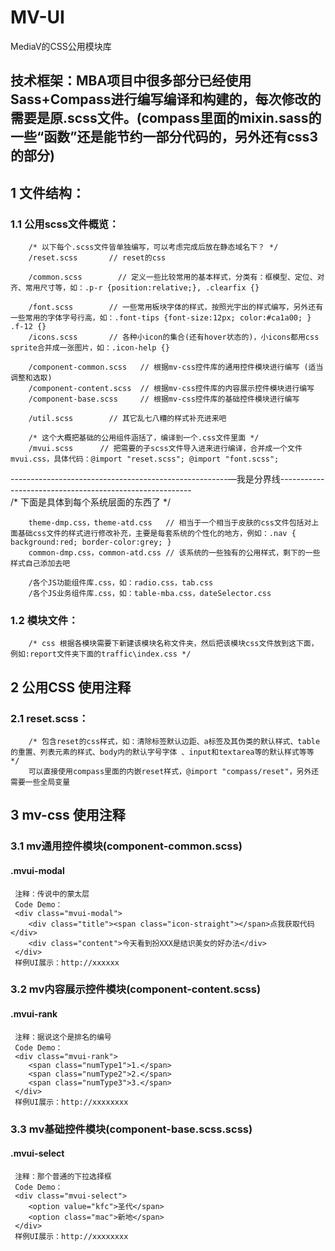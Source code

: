 MV-UI
======

MediaV的CSS公用模块库

## 技术框架：MBA项目中很多部分已经使用Sass+Compass进行编写编译和构建的，每次修改的需要是原.scss文件。(compass里面的mixin.sass的一些“函数”还是能节约一部分代码的，另外还有css3的部分) 

## 1 文件结构：
    
### 1.1 公用scss文件概览：
        /* 以下每个.scss文件皆单独编写，可以考虑完成后放在静态域名下？ */
        /reset.scss       // reset的css
        
        /common.scss        // 定义一些比较常用的基本样式，分类有：框模型、定位、对齐、常用尺寸等，如：.p-r {position:relative;}, .clearfix {}
        
        /font.scss        // 一些常用板块字体的样式，按照光宇出的样式编写，另外还有一些常用的字体字号行高，如：.font-tips {font-size:12px; color:#ca1a00; }  .f-12 {}
        /icons.scss       // 各种小icon的集合(还有hover状态的)，小icons都用css sprite合并成一张图片，如：.icon-help {}
        
        /component-common.scss   // 根据mv-css控件库的通用控件模块进行编写 (适当调整和选取)
        /component-content.scss  // 根据mv-css控件库的内容展示控件模块进行编写
        /component-base.scss     // 根据mv-css控件库的基础控件模块进行编写
        
        /util.scss        // 其它乱七八糟的样式补充进来吧
        
        /* 这个大概把基础的公用组件涵括了，编译到一个.css文件里面 */
        /mvui.scss      // 把需要的子scss文件导入进来进行编译，合并成一个文件mvui.css，具体代码：@import "reset.scss"; @import "font.scss";
------------------------------------------------------—我是分界线--------------------------------------------------------        
        /* 下面是具体到每个系统层面的东西了 */
        
        theme-dmp.css，theme-atd.css   // 相当于一个相当于皮肤的css文件包括对上面基础css文件的样式进行修改补充，主要是每套系统的个性化的地方，例如：.nav { background:red; border-color:grey; }
        common-dmp.css，common-atd.css // 该系统的一些独有的公用样式，剩下的一些样式自己添加去吧
        
        /各个JS功能组件库.css，如：radio.css，tab.css
        /各个JS业务组件库.css，如：table-mba.css，dateSelector.css
         
### 1.2 模块文件：
        /* css 根据各模块需要下新建该模块名称文件夹，然后把该模块css文件放到这下面，例如:report文件夹下面的traffic\index.css */
        

## 2 公用CSS 使用注释
### 2.1 reset.scss：
        /* 包含reset的css样式，如：清除标签默认边距、a标签及其伪类的默认样式、table的重置、列表元素的样式、body内的默认字号字体 、input和textarea等的默认样式等等 */
        可以直接使用compass里面的内嵌reset样式，@import "compass/reset"，另外还需要一些全局变量
        

## 3 mv-css 使用注释
### 3.1 mv通用控件模块(component-common.scss)
#### .mvui-modal
     注释：传说中的蒙太层
     Code Demo：
     <div class="mvui-modal">
        <div class="title"><span class="icon-straight"></span>点我获取代码</div>
        <div class="content">今天看到扮XXX是结识美女的好办法</div>
     </div>
     样例UI展示：http://xxxxxx

### 3.2 mv内容展示控件模块(component-content.scss)    
#### .mvui-rank
     注释：据说这个是排名的编号
     Code Demo：
     <div class="mvui-rank">
        <span class="numType1">1.</span>
        <span class="numType2">2.</span>
        <span class="numType3">3.</span>
     </div>
     样例UI展示：http://xxxxxxxx
     
### 3.3 mv基础控件模块(component-base.scss.scss)    
#### .mvui-select
     注释：那个普通的下拉选择框
     Code Demo：
     <div class="mvui-select">
        <option value="kfc">圣代</span>
        <option class="mac">新地</span>
     </div>
     样例UI展示：http://xxxxxxxx
     

